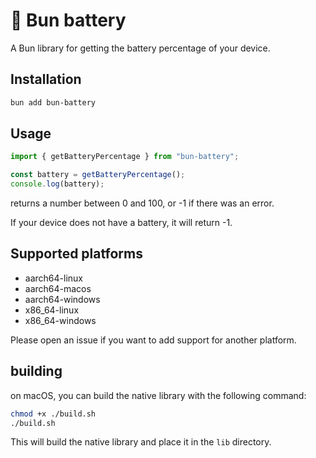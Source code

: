 # 🔋 Bun battery

A Bun library for getting the battery percentage of your device.

## Installation

```bash
bun add bun-battery
```

## Usage

```ts
import { getBatteryPercentage } from "bun-battery";

const battery = getBatteryPercentage();
console.log(battery);
```

returns a number between 0 and 100, or -1 if there was an error.

If your device does not have a battery, it will return -1.

## Supported platforms

- aarch64-linux
- aarch64-macos
- aarch64-windows
- x86_64-linux
- x86_64-windows

Please open an issue if you want to add support for another platform.

## building

on macOS, you can build the native library with the following command:

```bash
chmod +x ./build.sh
./build.sh
```

This will build the native library and place it in the `lib` directory.
